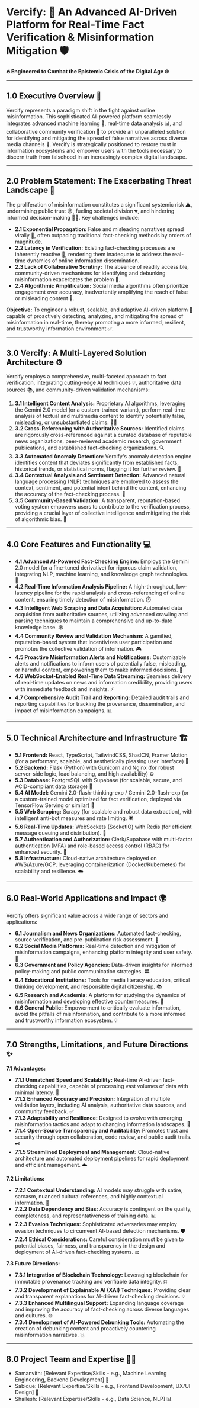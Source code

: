 # Vercify: 🤖 An Advanced AI-Driven Platform for Real-Time Fact Verification & Misinformation Mitigation 🛡️

**🔥 Engineered to Combat the Epistemic Crisis of the Digital Age 🌐**

---

## 1.0 Executive Overview 🎯

Vercify represents a paradigm shift in the fight against online misinformation. This sophisticated AI-powered platform seamlessly integrates advanced machine learning 🧠, real-time data analysis 📊, and collaborative community verification 🤝 to provide an unparalleled solution for identifying and mitigating the spread of false narratives across diverse media channels 📰. Vercify is strategically positioned to restore trust in information ecosystems and empower users with the tools necessary to discern truth from falsehood in an increasingly complex digital landscape.

---

## 2.0 Problem Statement: The Exacerbating Threat Landscape 🚨

The proliferation of misinformation constitutes a significant systemic risk ⚠️, undermining public trust 😔, fueling societal division 💔, and hindering informed decision-making 🙅‍♀️. Key challenges include:

*   **2.1 Exponential Propagation:** False and misleading narratives spread virally 🚀, often outpacing traditional fact-checking methods by orders of magnitude.
*   **2.2 Latency in Verification:** Existing fact-checking processes are inherently reactive 🐌, rendering them inadequate to address the real-time dynamics of online information dissemination.
*   **2.3 Lack of Collaborative Scrutiny:** The absence of readily accessible, community-driven mechanisms for identifying and debunking misinformation exacerbates the problem 👥.
*   **2.4 Algorithmic Amplification:** Social media algorithms often prioritize engagement over accuracy, inadvertently amplifying the reach of false or misleading content 📢.

**Objective:** To engineer a robust, scalable, and adaptive AI-driven platform 💪 capable of proactively detecting, analyzing, and mitigating the spread of misinformation in real-time, thereby promoting a more informed, resilient, and trustworthy information environment ✅.

---

## 3.0 Vercify: A Multi-Layered Solution Architecture ⚙️

Vercify employs a comprehensive, multi-faceted approach to fact verification, integrating cutting-edge AI techniques 💡, authoritative data sources 📚, and community-driven validation mechanisms:

1.  **3.1 Intelligent Content Analysis:** Proprietary AI algorithms, leveraging the Gemini 2.0 model (or a custom-trained variant), perform real-time analysis of textual and multimedia content to identify potentially false, misleading, or unsubstantiated claims. 🕵️‍♀️
2.  **3.2 Cross-Referencing with Authoritative Sources:** Identified claims are rigorously cross-referenced against a curated database of reputable news organizations, peer-reviewed academic research, government publications, and established fact-checking organizations. 🔍
3.  **3.3 Automated Anomaly Detection:** Vercify's anomaly detection engine identifies content that deviates significantly from established facts, historical trends, or statistical norms, flagging it for further review. 🚩
4.  **3.4 Contextual Analysis and Sentiment Detection:** Advanced natural language processing (NLP) techniques are employed to assess the context, sentiment, and potential intent behind the content, enhancing the accuracy of the fact-checking process. 🤔
5.  **3.5 Community-Based Validation:** A transparent, reputation-based voting system empowers users to contribute to the verification process, providing a crucial layer of collective intelligence and mitigating the risk of algorithmic bias. 🙌

---

## 4.0 Core Features and Functionality 💻

*   **4.1 Advanced AI-Powered Fact-Checking Engine:** Employs the Gemini 2.0 model (or a fine-tuned derivative) for rigorous claim validation, integrating NLP, machine learning, and knowledge graph technologies. 🧠
*   **4.2 Real-Time Information Analysis Pipeline:** A high-throughput, low-latency pipeline for the rapid analysis and cross-referencing of online content, ensuring timely detection of misinformation. ⏱️
*   **4.3 Intelligent Web Scraping and Data Acquisition:** Automated data acquisition from authoritative sources, utilizing advanced crawling and parsing techniques to maintain a comprehensive and up-to-date knowledge base. 🕸️
*   **4.4 Community Review and Validation Mechanism:** A gamified, reputation-based system that incentivizes user participation and promotes the collective validation of information. 🎮
*   **4.5 Proactive Misinformation Alerts and Notifications:** Customizable alerts and notifications to inform users of potentially false, misleading, or harmful content, empowering them to make informed decisions. 🔔
*   **4.6 WebSocket-Enabled Real-Time Data Streaming:** Seamless delivery of real-time updates on news and information credibility, providing users with immediate feedback and insights. ⚡
*   **4.7 Comprehensive Audit Trail and Reporting:** Detailed audit trails and reporting capabilities for tracking the provenance, dissemination, and impact of misinformation campaigns. 📊

---

## 5.0 Technical Architecture and Infrastructure 🏗️

*   **5.1 Frontend:** React, TypeScript, TailwindCSS, ShadCN, Framer Motion (for a performant, scalable, and aesthetically pleasing user interface) 🎨
*   **5.2 Backend:** Flask (Python) with Gunicorn and Nginx (for robust server-side logic, load balancing, and high availability) ⚙️
*   **5.3 Database:** PostgreSQL with Supabase (for scalable, secure, and ACID-compliant data storage) 💾
*   **5.4 AI Model:** Gemini 2.0-flash-thinking-exp / Gemini 2.0-flash-exp (or a custom-trained model optimized for fact verification, deployed via TensorFlow Serving or similar) 🧠
*   **5.5 Web Scraping:** Scrapy (for scalable and robust data extraction), with intelligent anti-bot measures and rate limiting. 🕷️
*   **5.6 Real-Time Updates:** WebSockets (SocketIO) with Redis (for efficient message queuing and distribution). 💬
*   **5.7 Authentication and Authorization:** Clerk/Supabase with multi-factor authentication (MFA) and role-based access control (RBAC) for enhanced security. 🔐
*   **5.8 Infrastructure:** Cloud-native architecture deployed on AWS/Azure/GCP, leveraging containerization (Docker/Kubernetes) for scalability and resilience. ☁️

---

## 6.0 Real-World Applications and Impact 🌍

Vercify offers significant value across a wide range of sectors and applications:

*   **6.1 Journalism and News Organizations:** Automated fact-checking, source verification, and pre-publication risk assessment. 📰
*   **6.2 Social Media Platforms:** Real-time detection and mitigation of misinformation campaigns, enhancing platform integrity and user safety. 📱
*   **6.3 Government and Policy Agencies:** Data-driven insights for informed policy-making and public communication strategies. 🏛️
*   **6.4 Educational Institutions:** Tools for media literacy education, critical thinking development, and responsible digital citizenship. 📚
*   **6.5 Research and Academia:** A platform for studying the dynamics of misinformation and developing effective countermeasures. 🔬
*   **6.6 General Public:** Empowerment to critically evaluate information, avoid the pitfalls of misinformation, and contribute to a more informed and trustworthy information ecosystem. 💡

---

## 7.0 Strengths, Limitations, and Future Directions ✨

**7.1 Advantages:**

*   **7.1.1 Unmatched Speed and Scalability:** Real-time AI-driven fact-checking capabilities, capable of processing vast volumes of data with minimal latency. 🚀
*   **7.1.2 Enhanced Accuracy and Precision:** Integration of multiple validation layers, including AI analysis, authoritative data sources, and community feedback. ✅
*   **7.1.3 Adaptability and Resilience:** Designed to evolve with emerging misinformation tactics and adapt to changing information landscapes. 🔄
*   **7.1.4 Open-Source Transparency and Auditability:** Promotes trust and security through open collaboration, code review, and public audit trails. 🗝️
*   **7.1.5 Streamlined Deployment and Management:** Cloud-native architecture and automated deployment pipelines for rapid deployment and efficient management. ☁️

**7.2 Limitations:**

*   **7.2.1 Contextual Understanding:** AI models may struggle with satire, sarcasm, nuanced cultural references, and highly contextual information. 🤔
*   **7.2.2 Data Dependency and Bias:** Accuracy is contingent on the quality, completeness, and representativeness of training data. 📊
*   **7.2.3 Evasion Techniques:** Sophisticated adversaries may employ evasion techniques to circumvent AI-based detection mechanisms. 🛡️
*   **7.2.4 Ethical Considerations:** Careful consideration must be given to potential biases, fairness, and transparency in the design and deployment of AI-driven fact-checking systems. ⚖️

**7.3 Future Directions:**

*   **7.3.1 Integration of Blockchain Technology:** Leveraging blockchain for immutable provenance tracking and verifiable data integrity. ⛓️
*   **7.3.2 Development of Explainable AI (XAI) Techniques:** Providing clear and transparent explanations for AI-driven fact-checking decisions. 💡
*   **7.3.3 Enhanced Multilingual Support:** Expanding language coverage and improving the accuracy of fact-checking across diverse languages and cultures. 🌐
*   **7.3.4 Development of AI-Powered Debunking Tools:** Automating the creation of debunking content and proactively countering misinformation narratives. 💥

---

## 8.0 Project Team and Expertise 🧑‍💻

*   Samanvith: [Relevant Expertise/Skills - e.g., Machine Learning Engineering, Backend Development] 🧠
*   Sabique: [Relevant Expertise/Skills - e.g., Frontend Development, UX/UI Design] 🎨
*   Shailesh: [Relevant Expertise/Skills - e.g., Data Science, NLP] 📊

